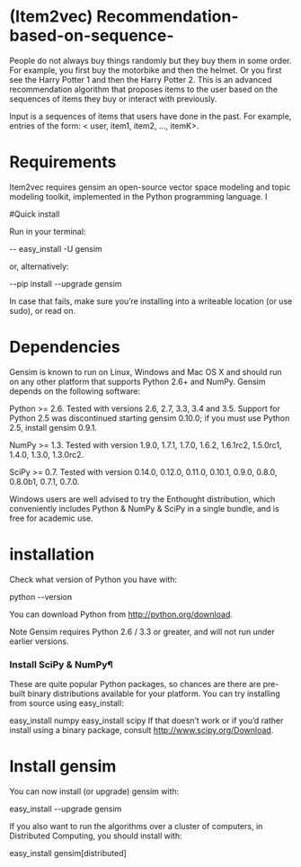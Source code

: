 # (Item2vec) Recommendation-based-on-sequence-
People do not always buy things randomly but they buy them in some order. For example, you first buy the motorbike and then the helmet. Or you first see the Harry Potter 1 and then the Harry Potter 2. 
This is an advanced recommendation algorithm that proposes items to the user based on the sequences  of items they buy or interact with previously. 

Input is a sequences of items that users have done in the past. For example, entries of the form: < user, item1, item2, …, itemK>. 

# Requirements 

Item2vec requires gensim an open-source vector space modeling and topic modeling toolkit, implemented in the Python
programming language. I

#Quick install

Run in your terminal:

-- easy_install -U gensim

or, alternatively:

--pip install --upgrade gensim

In case that fails, make sure you’re installing into a writeable location (or use sudo), or read on.

# Dependencies

Gensim is known to run on Linux, Windows and Mac OS X and should run on any other platform that supports Python 2.6+ and NumPy. Gensim depends on the following software:

Python >= 2.6. Tested with versions 2.6, 2.7, 3.3, 3.4 and 3.5. Support for Python 2.5 was discontinued starting gensim 0.10.0; if you must use Python 2.5, install gensim 0.9.1.

NumPy >= 1.3. Tested with version 1.9.0, 1.7.1, 1.7.0, 1.6.2, 1.6.1rc2, 1.5.0rc1, 1.4.0, 1.3.0, 1.3.0rc2.

SciPy >= 0.7. Tested with version 0.14.0, 0.12.0, 0.11.0, 0.10.1, 0.9.0, 0.8.0, 0.8.0b1, 0.7.1, 0.7.0.

Windows users are well advised to try the Enthought distribution, which conveniently includes Python & NumPy & SciPy in a single bundle, and is free for academic use.

# installation

Check what version of Python you have with:

python --version

You can download Python from http://python.org/download.

Note
Gensim requires Python 2.6 / 3.3 or greater, and will not run under earlier versions.

### Install SciPy & NumPy¶
These are quite popular Python packages, so chances are there are pre-built binary distributions available for your platform. You can try installing from source using easy_install:

easy_install numpy
easy_install scipy
If that doesn’t work or if you’d rather install using a binary package, consult http://www.scipy.org/Download.

# Install gensim

You can now install (or upgrade) gensim with:

easy_install --upgrade gensim


If you also want to run the algorithms over a cluster of computers, in Distributed Computing, you should install with:

easy_install gensim[distributed]





